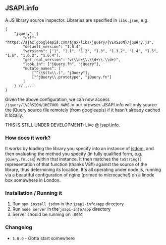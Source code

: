 ## JSAPI.info

A JS library source inspector. Libraries are specified in `libs.json`, e.g.

	{
		"jquery": {
			"url": "https://ajax.googleapis.com/ajax/libs/jquery/{VERSION}/jquery.js",
			"default_version": "1.6.4",
			"versions": ["1", "1.1", "1.2", "1.3", "1.3.2", "1.4", "1.5", "1.6", "1.6.2", "1.6.4"],
			"get_real_version": "v(\\d+\\.\\d+\\.\\d+)",
			"look_in": ["jQuery.fn", "jQuery"],
			"mutate_names": [
				["^\\$(?=\\.)", "jQuery"],
				["^jQuery\\.prototype", "jQuery.fn"]
			]
		} // ,...
	}

Given the above configuration, we can now access `/jquery/[VERSION/]METHOD_NAME` in our browser. JSAPI.info will only source the jQuery source file remotely (from googleapis) if it hasn't already cached it locally. 

THIS IS STILL UNDER DEVELOPMENT: Live @ [jsapi.info](http://jsapi.info).

### How does it work?

It works by loading the library you specify into an instance of [jsdom](https://github.com/tmpvar/jsdom), and then evaluating the method you specify (in fully qualified form, e.g. `jQuery.fn.css`) within that instance. It then matches the `toString()` representation of that function (thanks V8!!) against the source of the library, thus determining its location. It's all operating under node.js, running via a beautiful configuration of nginx (primed to microcache!) on a linode box somewhere in London.

### Installation / Running it

 1. Run `npm install jsdom` in the `jsapi-info/app` directory
 2. Run `node server` in the `jsapi-info/app` directory
 3. Server should be running on `:8001`

### Changelog

 * `1.0.0` - Gotta start somewhere